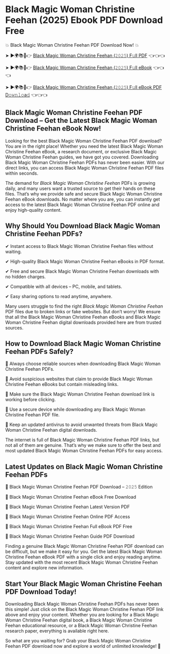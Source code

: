 # Black Magic Woman Christine Feehan (2025) Ebook PDF Download Free

💥 Black Magic Woman Christine Feehan PDF Download Now! 💥

➤ ►🌍📚📱👉 [Black Magic Woman Christine Feehan (𝟸𝟶𝟸𝟻) F𝚞ll PDF](https://getpdf.xyz/black-magic-woman-christine-feehan) 👈👈👈


➤ ►🌍📚📱👉 [Black Magic Woman Christine Feehan (𝟸𝟶𝟸𝟻) F𝚞ll eBook](https://getpdf.xyz/black-magic-woman-christine-feehan) 👈👈👈


➤ ►🌍📚📱👉 [Black Magic Woman Christine Feehan (𝟸𝟶𝟸𝟻) F𝚞ll eBook PDF D𝚘𝚠𝚗𝚕𝚘a𝚍](https://getpdf.xyz/black-magic-woman-christine-feehan) 👈👈👈


## Black Magic Woman Christine Feehan PDF Download – Get the Latest Black Magic Woman Christine Feehan eBook Now!

Looking for the best Black Magic Woman Christine Feehan PDF download? You are in the right place! Whether you need the latest Black Magic Woman Christine Feehan eBook, a research document, or exclusive Black Magic Woman Christine Feehan guides, we have got you covered. Downloading Black Magic Woman Christine Feehan PDFs has never been easier. With our direct links, you can access Black Magic Woman Christine Feehan PDF files within seconds.

The demand for *Black Magic Woman Christine Feehan* PDFs is growing daily, and many users want a trusted source to get their hands on these files. That’s why we provide safe and secure Black Magic Woman Christine Feehan eBook downloads. No matter where you are, you can instantly get access to the latest Black Magic Woman Christine Feehan PDF online and enjoy high-quality content.

## Why Should You Download Black Magic Woman Christine Feehan PDFs?

✔ Instant access to Black Magic Woman Christine Feehan files without waiting.

✔ High-quality Black Magic Woman Christine Feehan eBooks in PDF format.

✔ Free and secure Black Magic Woman Christine Feehan downloads with no hidden charges.

✔ Compatible with all devices – PC, mobile, and tablets.

✔ Easy sharing options to read anytime, anywhere.

Many users struggle to find the right *Black Magic Woman Christine Feehan* PDF files due to broken links or fake websites. But don’t worry! We ensure that all the Black Magic Woman Christine Feehan eBooks and Black Magic Woman Christine Feehan digital downloads provided here are from trusted sources.

## How to Download Black Magic Woman Christine Feehan PDFs Safely?

📌 Always choose reliable sources when downloading Black Magic Woman Christine Feehan PDFs.

📌 Avoid suspicious websites that claim to provide Black Magic Woman Christine Feehan eBooks but contain misleading links.

📌 Make sure the Black Magic Woman Christine Feehan download link is working before clicking.

📌 Use a secure device while downloading any Black Magic Woman Christine Feehan PDF file.

📌 Keep an updated antivirus to avoid unwanted threats from Black Magic Woman Christine Feehan digital downloads.

The internet is full of Black Magic Woman Christine Feehan PDF links, but not all of them are genuine. That’s why we make sure to offer the best and most updated Black Magic Woman Christine Feehan PDFs for easy access.

## Latest Updates on Black Magic Woman Christine Feehan PDFs

🔹 Black Magic Woman Christine Feehan PDF Download – 𝟸𝟶𝟸𝟻 Edition

🔹 Black Magic Woman Christine Feehan eBook Free Download

🔹 Black Magic Woman Christine Feehan Latest Version PDF

🔹 Black Magic Woman Christine Feehan Online PDF Access

🔹 Black Magic Woman Christine Feehan Full eBook PDF Free

🔹 Black Magic Woman Christine Feehan Guide PDF Download

Finding a genuine Black Magic Woman Christine Feehan PDF download can be difficult, but we make it easy for you. Get the latest Black Magic Woman Christine Feehan eBook PDF with a single click and enjoy reading anytime. Stay updated with the most recent Black Magic Woman Christine Feehan content and explore new information.

## Start Your Black Magic Woman Christine Feehan PDF Download Today!

Downloading Black Magic Woman Christine Feehan PDFs has never been this simple! Just click on the Black Magic Woman Christine Feehan PDF link above and enjoy your content. Whether you are looking for a Black Magic Woman Christine Feehan digital book, a Black Magic Woman Christine Feehan educational resource, or a Black Magic Woman Christine Feehan research paper, everything is available right here.

So what are you waiting for? Grab your Black Magic Woman Christine Feehan PDF download now and explore a world of unlimited knowledge! 🚀